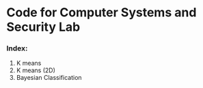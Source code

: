 # Code for Computer Systems and Security Lab
### Index:
1. K means
2. K means (2D)
3. Bayesian Classification

